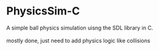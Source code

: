 # PhysicsSim-C
A simple ball physics simulation uisng the SDL library in C. \
\
mostly done, just need to add physics logic like collisions
